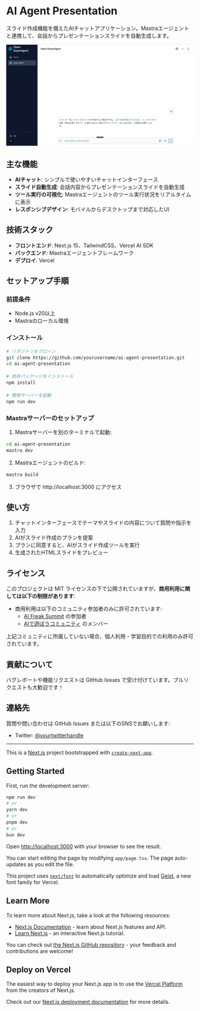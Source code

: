 # AI Agent Presentation

スライド作成機能を備えたAIチャットアプリケーション。Mastraエージェントと連携して、会話からプレゼンテーションスライドを自動生成します。

![アプリケーションのスクリーンショット](public/screenshot.png)

## 主な機能

- **AIチャット**: シンプルで使いやすいチャットインターフェース
- **スライド自動生成**: 会話内容からプレゼンテーションスライドを自動生成
- **ツール実行の可視化**: Mastraエージェントのツール実行状況をリアルタイムに表示
- **レスポンシブデザイン**: モバイルからデスクトップまで対応したUI

## 技術スタック

- **フロントエンド**: Next.js 15、TailwindCSS、Vercel AI SDK
- **バックエンド**: Mastraエージェントフレームワーク
- **デプロイ**: Vercel

## セットアップ手順

### 前提条件

- Node.js v20以上
- Mastraのローカル環境

### インストール

```bash
# リポジトリをクローン
git clone https://github.com/yourusername/ai-agent-presentation.git
cd ai-agent-presentation

# 依存パッケージをインストール
npm install

# 開発サーバーを起動
npm run dev
```

### Mastraサーバーのセットアップ

1. Mastraサーバーを別のターミナルで起動:

```bash
cd ai-agent-presentation
mastra dev
```

2. Mastraエージェントのビルド:

```bash
mastra build
```

3. ブラウザで http://localhost:3000 にアクセス

## 使い方

1. チャットインターフェースでテーマやスライドの内容について質問や指示を入力
2. AIがスライド作成のプランを提案
3. プランに同意すると、AIがスライド作成ツールを実行
4. 生成されたHTMLスライドをプレビュー

## ライセンス

このプロジェクトは MIT ライセンスの下で公開されていますが、**商用利用に関しては以下の制限があります**:

- 商用利用は以下のコミュニティ参加者のみに許可されています:
  - [AI Freak Summit](https://x.com/Notion_freak/status/1919240291170828444) の参加者
  - [AIで遊ぼうコミュニティ](https://www.ai-porseo.com/play-with-ai) のメンバー

上記コミュニティに所属していない場合、個人利用・学習目的での利用のみ許可されています。

## 貢献について

バグレポートや機能リクエストは GitHub Issues で受け付けています。プルリクエストも大歓迎です！

## 連絡先

質問や問い合わせは GitHub Issues または以下のSNSでお願いします:

- Twitter: [@yourtwitterhandle](https://twitter.com/yourtwitterhandle)

---

This is a [Next.js](https://nextjs.org) project bootstrapped with [`create-next-app`](https://nextjs.org/docs/app/api-reference/cli/create-next-app).

## Getting Started

First, run the development server:

```bash
npm run dev
# or
yarn dev
# or
pnpm dev
# or
bun dev
```

Open [http://localhost:3000](http://localhost:3000) with your browser to see the result.

You can start editing the page by modifying `app/page.tsx`. The page auto-updates as you edit the file.

This project uses [`next/font`](https://nextjs.org/docs/app/building-your-application/optimizing/fonts) to automatically optimize and load [Geist](https://vercel.com/font), a new font family for Vercel.

## Learn More

To learn more about Next.js, take a look at the following resources:

- [Next.js Documentation](https://nextjs.org/docs) - learn about Next.js features and API.
- [Learn Next.js](https://nextjs.org/learn) - an interactive Next.js tutorial.

You can check out [the Next.js GitHub repository](https://github.com/vercel/next.js) - your feedback and contributions are welcome!

## Deploy on Vercel

The easiest way to deploy your Next.js app is to use the [Vercel Platform](https://vercel.com/new?utm_medium=default-template&filter=next.js&utm_source=create-next-app&utm_campaign=create-next-app-readme) from the creators of Next.js.

Check out our [Next.js deployment documentation](https://nextjs.org/docs/app/building-your-application/deploying) for more details.

